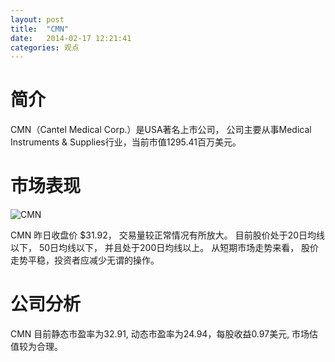 ```yaml
---
layout: post
title:  "CMN"
date:   2014-02-17 12:21:41
categories: 观点
---
```


# 简介
CMN（Cantel Medical Corp.）是USA著名上市公司，
公司主要从事Medical Instruments & Supplies行业，当前市值1295.41百万美元。

# 市场表现

![CMN](http://finviz.com/chart.ashx?t=CMN&ty=c&ta=1&p=d&s=l)

CMN 昨日收盘价 $31.92，
交易量较正常情况有所放大。
目前股价处于20日均线以下，
50日均线以下，
并且处于200日均线以上。
从短期市场走势来看，
股价走势平稳，投资者应减少无谓的操作。

# 公司分析
CMN 目前静态市盈率为32.91, 动态市盈率为24.94，每股收益0.97美元,
市场估值较为合理。
